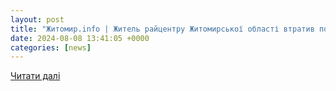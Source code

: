 ```yaml
---
layout: post
title: "Житомир.info | Житель райцентру Житомирської області втратив понад 17 тис. грн, бо хотів отримати фінансову допомогу через соцмережі"
date: 2024-08-08 13:41:05 +0000
categories: [news]
---
```


[Читати далі](https://www.zhitomir.info/news_222722.html)

